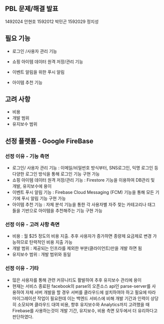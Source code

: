 ## PBL 문제/해결 발표

1492024 안현호 1592012 박민곤 1592029 정지성



## 필요 기능

- 로그인 /사용자 관리 기능

- 쇼핑 아이템 데이터 원격 저장/관리 기능

- 이벤트 알림을 위한 푸시 알림

- 아이템 추천 기능

  

## 고려 사항

- 비용
- 개발 범위
- 유지보수 범위



## 선정 플랫폼 - Google FireBase

### 선정 이유 - 기능 측면

- 로그인/ 사용자 관리 기능 :  이메일/비밀번호 방식부터, SNS로그인, 익명 로그인 등 다양한 로그인 방식을 통해 로그인 기능 구현 가능
- 쇼핑 아이템 데이터 원격 저장/관리 기능 :  Firestore 기능을 이용하여 DB관리 및 개발, 유지보수에 용이
- 이벤트 푸시 알림 기능 : Firebase Cloud Messaging (FCM) 기능을 통해 모든 기기에 푸시 알림 기능 구현 가능
- 아이템 추천 기능 : 자체 분석 기능을 통한 각 사용자별 자주 찾는 카테고리나 태그 들을 기반으로 아이템을 추천해주는 기능 구현 가능

 

### 선정 이유 - 고려 사항 측면

- 비용 :  월 $25 정도의 비용 지출. 추후 사용자가 증가하면 종량제 요금제로 변경 가능하므로 탄력적인 비용 지출 가능
- 개발 범위 :  제공되는 인프라를 제외한 부분(클라이언트)만을 개발 하면 됨
- 유지보수 범위 : 개발 범위와 동일



### 선정 이유 - 기타

- 많은 사용자를 통해 관련 커뮤니티도 활발하여 추후 유지보수 관리에 용이
- 현재는 서비스 종료된 facebook의 parse의  오픈소스 api인 parse-server를 사용하여 자체 서버 개발을 할 경우 서버를 클라우드에 설치하여야 하고 필요에 따라 마이그레이션 작업이 필요한데 이는 백엔드 서비스에 비해 개발 기간과 인력이 상당히 소모되며 클라우드 대여 비용, 향후 유지보수와 Analytics까지 고려했을 때 Firebase를 사용하는것이 개발 기간, 유지보수, 비용 측면 모두에서 더 유리하다고 판단하였다.